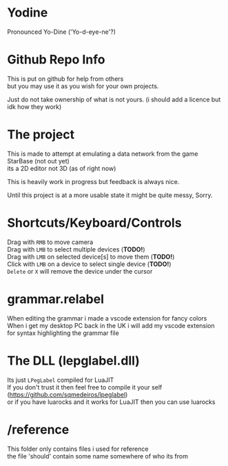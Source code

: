# Yodine
Pronounced Yo-Dine ('Yo-d-eye-ne'?)

# Github Repo Info
This is put on github for help from others  
but you may use it as you wish for your own projects.  

Just do not take ownership of what is not yours. (i should add a licence but idk how they work)  

# The project
This is made to attempt at emulating a data network from the game StarBase (not out yet)  
its a 2D editor not 3D (as of right now)  

This is heavily work in progress but feedback is always nice.  

Until this project is at a more usable state it might be quite messy, Sorry.

# Shortcuts/Keyboard/Controls
Drag with `RMB` to move camera  
Drag with `LMB` to select multiple devices (**TODO!**)  
Drag with `LMB` on selected device\[s\] to move them (**TODO!**)  
Click with `LMB` on a device to select single device (**TODO!**)  
`Delete` or `X` will remove the device under the cursor  

# grammar.relabel
When editing the grammar i made a vscode extension for fancy colors  
When i get my desktop PC back in the UK i will add my vscode extension for syntax highlighting the grammar file  

# The DLL (lepglabel.dll)
Its just `LPegLabel` compiled for LuaJIT  
If you don't trust it then feel free to compile it your self (https://github.com/sqmedeiros/lpeglabel)  
or if you have luarocks and it works for LuaJIT then you can use luarocks  

# /reference
This folder only contains files i used for reference  
the file 'should' contain some name somewhere of who its from  

